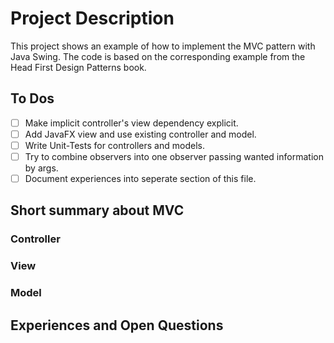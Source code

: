 # Project Description
This project shows an example of how to implement the MVC pattern with Java Swing. The code is based on the corresponding example from the Head First Design Patterns book.

## To Dos
- [ ] Make implicit controller's view dependency explicit.
- [ ] Add JavaFX view and use existing controller and model.
- [ ] Write Unit-Tests for controllers and models.
- [ ] Try to combine observers into one observer passing wanted information by args.
- [ ] Document experiences into seperate section of this file.

## Short summary about MVC
### Controller
### View
### Model

## Experiences and Open Questions